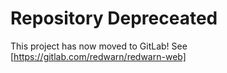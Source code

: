 # Repository Depreceated
This project has now moved to GitLab! See [https://gitlab.com/redwarn/redwarn-web]
